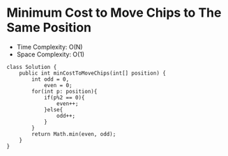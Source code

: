 # Minimum Cost to Move Chips to The Same Position

- Time Complexity: O(N)
- Space Complexity: O(1)

```
class Solution {
    public int minCostToMoveChips(int[] position) {
        int odd = 0,
            even = 0;
        for(int p: position){
            if(p%2 == 0){
                even++;
            }else{
                odd++;
            }
        }
        return Math.min(even, odd);
    }
}
```

